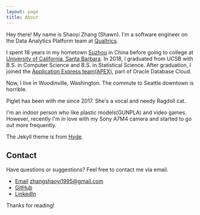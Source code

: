 ```yaml
---
layout: page
title: About
---
```


Hey there! My name is Shaoyi Zhang (Shawn). I'm a software engineer on the Data Analytics Platform team
at [Qualtrics](https://www.qualtrics.com/).

I spent 18 years in my hometown [Suzhou](https://en.wikipedia.org/wiki/Suzhou) in China before going to college
at [University of California, Santa Barbara](https://www.ucsb.edu/). In 2018, I graduated from UCSB with B.S. in
Computer Science and B.S. in Statistical Science. After graduation, I joined
the [Application Express team(APEX)](https://apex.oracle.com/en/), part of Oracle Database Cloud.

Now, I live in Woodinville, Washington. The commute to Seattle downtown is horrible.

Piglet has been with me since 2017. She's a vocal and needy Ragdoll cat.

I'm an indoor person who like plastic models(GUNPLA) and video games. However, recently I'm in love with my Sony A7M4
camera and started to go out more frequently.

The Jekyll theme is from [Hyde](https://github.com/poole/hyde).

## Contact

Have questions or suggestions? Feel free to contact me via email.

* [Email](mailto:zhangshaoyi1995@gmail.com) zhangshaoyi1995@gmail.com
* [GitHub](https://github.com/ShaoyiZhang)
* [LinkedIn](https://www.linkedin.com/in/shaoyizhang/)

Thanks for reading!

